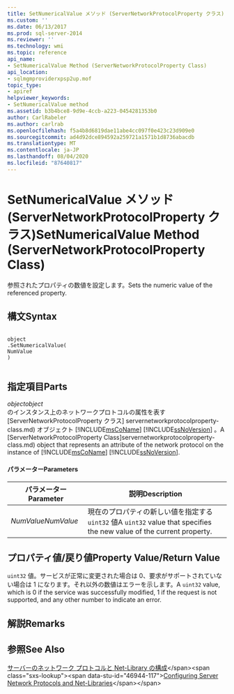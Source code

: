 ```yaml
---
title: SetNumericalValue メソッド (ServerNetworkProtocolProperty クラス) |Microsoft Docs
ms.custom: ''
ms.date: 06/13/2017
ms.prod: sql-server-2014
ms.reviewer: ''
ms.technology: wmi
ms.topic: reference
api_name:
- SetNumericalValue Method (ServerNetworkProtocolProperty Class)
api_location:
- sqlmgmproviderxpsp2up.mof
topic_type:
- apiref
helpviewer_keywords:
- SetNumericalValue method
ms.assetid: b3b4bce8-9d9e-4ccb-a223-0454281353b0
author: CarlRabeler
ms.author: carlrab
ms.openlocfilehash: f5a4b8d6819dae11abe4cc097f0e423c23d909e0
ms.sourcegitcommit: ad4d92dce894592a259721a1571b1d8736abacdb
ms.translationtype: MT
ms.contentlocale: ja-JP
ms.lasthandoff: 08/04/2020
ms.locfileid: "87640817"
---
```

# <a name="setnumericalvalue-method-servernetworkprotocolproperty-class"></a><span data-ttu-id="46944-102">SetNumericalValue メソッド (ServerNetworkProtocolProperty クラス)</span><span class="sxs-lookup"><span data-stu-id="46944-102">SetNumericalValue Method (ServerNetworkProtocolProperty Class)</span></span>
  <span data-ttu-id="46944-103">参照されたプロパティの数値を設定します。</span><span class="sxs-lookup"><span data-stu-id="46944-103">Sets the numeric value of the referenced property.</span></span>  
  
## <a name="syntax"></a><span data-ttu-id="46944-104">構文</span><span class="sxs-lookup"><span data-stu-id="46944-104">Syntax</span></span>  
  
```  
  
object  
.SetNumericalValue(  
NumValue  
)  
  
```  
  
## <a name="parts"></a><span data-ttu-id="46944-105">指定項目</span><span class="sxs-lookup"><span data-stu-id="46944-105">Parts</span></span>  
 <span data-ttu-id="46944-106">*object*</span><span class="sxs-lookup"><span data-stu-id="46944-106">*object*</span></span>  
 <span data-ttu-id="46944-107">のインスタンス上のネットワークプロトコルの属性を表す [ServerNetworkProtocolProperty クラス] servernetworkprotocolproperty-class.md) オブジェクト [!INCLUDE[msCoName](../../../includes/msconame-md.md)] [!INCLUDE[ssNoVersion](../../../includes/ssnoversion-md.md)] 。</span><span class="sxs-lookup"><span data-stu-id="46944-107">A [ServerNetworkProtocolProperty Class]servernetworkprotocolproperty-class.md) object that represents an attribute of the network protocol on the instance of [!INCLUDE[msCoName](../../../includes/msconame-md.md)] [!INCLUDE[ssNoVersion](../../../includes/ssnoversion-md.md)].</span></span>  
  
#### <a name="parameters"></a><span data-ttu-id="46944-108">パラメーター</span><span class="sxs-lookup"><span data-stu-id="46944-108">Parameters</span></span>  
  
|<span data-ttu-id="46944-109">パラメーター</span><span class="sxs-lookup"><span data-stu-id="46944-109">Parameter</span></span>|<span data-ttu-id="46944-110">説明</span><span class="sxs-lookup"><span data-stu-id="46944-110">Description</span></span>|  
|---------------|-----------------|  
|<span data-ttu-id="46944-111">*NumValue*</span><span class="sxs-lookup"><span data-stu-id="46944-111">*NumValue*</span></span>|<span data-ttu-id="46944-112">現在のプロパティの新しい値を指定する `uint32` 値</span><span class="sxs-lookup"><span data-stu-id="46944-112">A `uint32` value that specifies the new value of the current property.</span></span>|  
  
## <a name="property-valuereturn-value"></a><span data-ttu-id="46944-113">プロパティ値/戻り値</span><span class="sxs-lookup"><span data-stu-id="46944-113">Property Value/Return Value</span></span>  
 <span data-ttu-id="46944-114">`uint32` 値。サービスが正常に変更された場合は 0、要求がサポートされていない場合は 1 になります。それ以外の数値はエラーを示します。</span><span class="sxs-lookup"><span data-stu-id="46944-114">A `uint32` value, which is 0 if the service was successfully modified, 1 if the request is not supported, and any other number to indicate an error.</span></span>  
  
## <a name="remarks"></a><span data-ttu-id="46944-115">解説</span><span class="sxs-lookup"><span data-stu-id="46944-115">Remarks</span></span>  
  
## <a name="see-also"></a><span data-ttu-id="46944-116">参照</span><span class="sxs-lookup"><span data-stu-id="46944-116">See Also</span></span>  
 <span data-ttu-id="46944-117">[サーバーのネットワーク プロトコルと Net-Library の構成](https://msdn.microsoft.com/library/ms177485\(v=sql.100\).aspx)</span><span class="sxs-lookup"><span data-stu-id="46944-117">[Configuring Server Network Protocols and Net-Libraries](https://msdn.microsoft.com/library/ms177485\(v=sql.100\).aspx)</span></span>  
  
  
